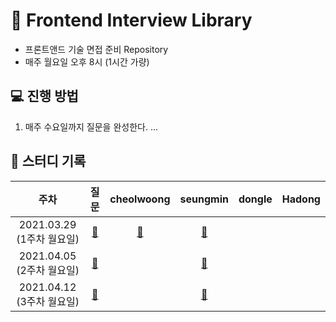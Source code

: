 # 🤔 Frontend Interview Library
- 프론트앤드 기술 면접 준비 Repository
- 매주 월요일 오후 8시 (1시간 가량)

## 💻 진행 방법
1. 매주 수요일까지 질문을 완성한다.
...

## 📝 스터디 기록

|주차|질문|cheolwoong|seungmin|dongle|Hadong|
|:------:|:---:|:---:|:---:|:---:|:---:|
|2021.03.29 (1주차 월요일)|[:link:](https://github.com/Fortuna-Study/Frontend-Interview-Library/tree/main/week_1)|[:link:](https://github.com/Fortuna-Study/Frontend-Interview-Library/tree/main/week_1/cheolwoong)|[:link:](https://github.com/Fortuna-Study/Frontend-Interview-Library/tree/main/week_1/seungmin)|||
|2021.04.05 (2주차 월요일)|[:link:](https://github.com/Fortuna-Study/Frontend-Interview-Library/tree/main/week_2)||[:link:](https://github.com/Fortuna-Study/Frontend-Interview-Library/tree/main/week_2/seungmin)|||
|2021.04.12 (3주차 월요일)|[:link:](https://github.com/Fortuna-Study/Frontend-Interview-Library/tree/main/week_3)||[:link:](https://github.com/Fortuna-Study/Frontend-Interview-Library/tree/main/week_3/seungmin)|||
